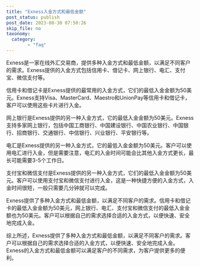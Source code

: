 ```yaml
---
title: "Exness入金方式和最低金额"
post_status: publish
post_date: 2023-08-30 07:50:26
skip_file: no
taxonomy:
  category:
        - "faq"
---
```


Exness是一家在线外汇交易商，提供多种入金方式和最低金额，以满足不同客户的需求。Exness提供的入金方式包括信用卡、借记卡、网上银行、电汇、支付宝、微信支付等。

信用卡和借记卡是Exness提供的最常用的入金方式，它们的最低入金金额为50美元。Exness支持Visa、MasterCard、Maestro和UnionPay等信用卡和借记卡，客户可以使用这些卡片进行入金。

网上银行是Exness提供的另一种入金方式，它的最低入金金额为50美元。Exness支持多家网上银行，包括中国工商银行、中国建设银行、中国农业银行、中国银行、招商银行、交通银行、中信银行、兴业银行、平安银行等。

电汇是Exness提供的另一种入金方式，它的最低入金金额为50美元。客户可以使用电汇进行入金，但是需要注意，电汇的入金时间可能会比其他入金方式更长，最长可能需要3-5个工作日。

支付宝和微信支付是Exness提供的另一种入金方式，它们的最低入金金额为50美元。客户可以使用支付宝和微信支付进行入金，这是一种快捷方便的入金方式，入金时间很短，一般只需要几分钟就可以完成。

Exness提供了多种入金方式和最低金额，以满足不同客户的需求。信用卡和借记卡的最低入金金额为50美元，网上银行、电汇、支付宝和微信支付的最低入金金额也为50美元。客户可以根据自己的需求选择合适的入金方式，以便快速、安全地完成入金。

综上所述，Exness提供了多种入金方式和最低金额，以满足不同客户的需求。客户可以根据自己的需求选择合适的入金方式，以便快速、安全地完成入金。Exness的入金方式和最低金额可以满足客户的不同需求，为客户提供更多的便利。
